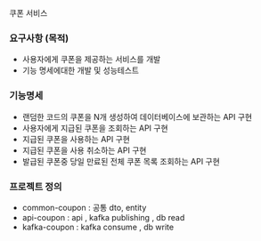 쿠폰 서비스

### 요구사항 (목적)
- 사용자에게 쿠폰을 제공하는 서비스를 개발
- 기능 명세에대한 개발 및 성능테스트

### 기능명세
- 랜덤한 코드의 쿠폰을 N개 생성하여 데이터베이스에 보관하는 API 구현
- 사용자에게 지급된 쿠폰을 조회하는 API 구현
- 지급된 쿠폰을 사용하는 API 구현
- 지급된 쿠폰을 사용 취소하는 API 구현
- 발급된 쿠폰중 당일 만료된 전체 쿠폰 목록 조회하는 API 구현


### 프로젝트 정의
- common-coupon : 공통 dto, entity
- api-coupon    : api , kafka publishing , db read
- kafka-coupon  : kafka consume , db write